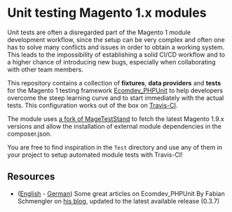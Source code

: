 # Unit testing Magento 1.x modules
Unit tests are often a disregarded part of the Magento 1 module development workflow, since the setup can be very complex and often one has to solve many conflicts and issues in order to obtain a working system. This leads to the impossibility of establishing a solid CI/CD workflow and to a higher chance of introducing new bugs, especially when collaborating with other team members.

This repository contains a collection of **fixtures**, **data providers** and **tests** for the Magento 1 testing framework [Ecomdev_PHPUnit](https://github.com/EcomDev/EcomDev_PHPUnit) to help developers overcome the steep learning curve and to start immediately with the actual tests. This configuration works out of the box on [Travis-CI](https://travis-ci.org/).

The module uses [a fork of MageTestStand](https://github.com/gpaddis/MageTestStand) to fetch the latest Magento 1.9.x versions and allow the installation of external module dependencies in the composer.json.

You are free to find inspiration in the `Test` directory and use any of them in your project to setup automated module tests with Travis-CI!

## Resources
* ([English](https://www.schmengler-se.de/en/category/magento/ecomdev_phpunit/) - [German](https://www.schmengler-se.de/category/magento/ecomdev_phpunit/)) Some great articles on Ecomdev_PHPUnit By Fabian Schmengler on [his blog](https://www.schmengler-se.de/en/), updated to the latest available release (0.3.7)
